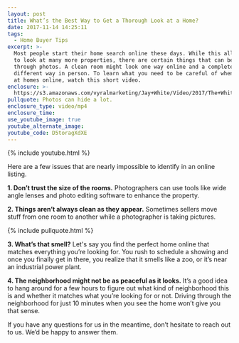 ```yaml
---
layout: post
title: What’s the Best Way to Get a Thorough Look at a Home?
date: 2017-11-14 14:25:11
tags:
  - Home Buyer Tips
excerpt: >-
  Most people start their home search online these days. While this allows you
  to look at many more properties, there are certain things that can be hidden
  through photos. A clean room might look one way online and a completely
  different way in person. To learn what you need to be careful of when looking
  at homes online, watch this short video.
enclosure: >-
  https://s3.amazonaws.com/vyralmarketing/Jay+White/Video/2017/The+White+Group+%257C+Viewing+Homes+Online+VS.+In+Person.mp4
pullquote: Photos can hide a lot.
enclosure_type: video/mp4
enclosure_time:
use_youtube_image: true
youtube_alternate_image:
youtube_code: D5toragXdXE
---
```



{% include youtube.html %}

Here are a few issues that are nearly impossible to identify in an online listing.

**1. Don’t trust the size of the rooms.** Photographers can use tools like wide angle lenses and photo editing software to enhance the property.

**2. Things aren’t always clean as they appear.** Sometimes sellers move stuff from one room to another while a photographer is taking pictures.

{% include pullquote.html %}

**3. What’s that smell?** Let's say you find the perfect home online that matches everything you’re looking for. You rush to schedule a showing and once you finally get in there, you realize that it smells like a zoo, or it’s near an industrial power plant.

**4. The neighborhood might not be as peaceful as it looks.** It’s a good idea to hang around for a few hours to figure out what kind of neighborhood this is and whether it matches what you’re looking for or not. Driving through the neighborhood for just 10 minutes when you see the home won’t give you that sense.

If you have any questions for us in the meantime, don’t hesitate to reach out to us. We’d be happy to answer them.
